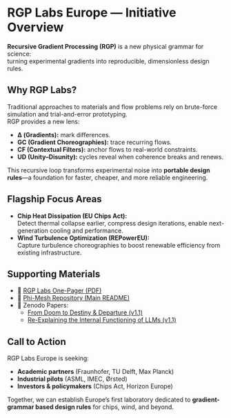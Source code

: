 # RGP Labs Europe — Initiative Overview

**Recursive Gradient Processing (RGP)** is a new physical grammar for science:  
turning experimental gradients into reproducible, dimensionless design rules.  

## Why RGP Labs?
Traditional approaches to materials and flow problems rely on brute-force simulation and trial-and-error prototyping.  
RGP provides a new lens:
- **Δ (Gradients):** mark differences.  
- **GC (Gradient Choreographies):** trace recurring flows.  
- **CF (Contextual Filters):** anchor flows to real-world constraints.  
- **UD (Unity–Disunity):** cycles reveal when coherence breaks and renews.  

This recursive loop transforms experimental noise into **portable design rules**—a foundation for faster, cheaper, and more reliable engineering.

## Flagship Focus Areas
- **Chip Heat Dissipation (EU Chips Act):**  
  Detect thermal collapse earlier, compress design iterations, enable next-generation cooling and performance.
- **Wind Turbulence Optimization (REPowerEU):**  
  Capture turbulence choreographies to boost renewable efficiency from existing infrastructure.

## Supporting Materials
- 📄 [RGP Labs One-Pager (PDF)](../visuals/2025-10-02_RGP_Labs_OnePager.pdf)  
- 📂 [Phi-Mesh Repository (Main README)](https://github.com/gradient-pulse/phi-mesh/blob/main/README.md)  
- 📄 Zenodo Papers:  
  - [From Doom to Destiny & Departure (v1.1)](https://doi.org/10.5281/zenodo.17183439)  
  - [Re-Explaining the Internal Functioning of LLMs (v1.1)](https://doi.org/10.5281/zenodo.17186038)  

## Call to Action
RGP Labs Europe is seeking:  
- **Academic partners** (Fraunhofer, TU Delft, Max Planck)  
- **Industrial pilots** (ASML, IMEC, Ørsted)  
- **Investors & policymakers** (Chips Act, Horizon Europe)  

Together, we can establish Europe’s first laboratory dedicated to **gradient-grammar based design rules** for chips, wind, and beyond.  
